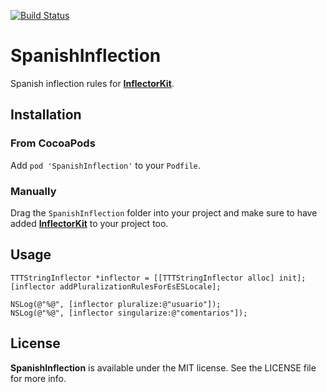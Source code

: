 [![Build Status](https://travis-ci.org/hectr/SpanishInflection.svg)](https://travis-ci.org/hectr/SpanishInflection)

# SpanishInflection

Spanish inflection rules for **[InflectorKit](https://www.github.com/mattt/InflectorKit)**.

## Installation

### From CocoaPods

Add `pod 'SpanishInflection'` to your `Podfile`.

### Manually

Drag the `SpanishInflection` folder into your project and make sure to have added **[InflectorKit](https://www.github.com/mattt/InflectorKit)** to your project too.

## Usage

```objc
TTTStringInflector *inflector = [[TTTStringInflector alloc] init];
[inflector addPluralizationRulesForEsESLocale];

NSLog(@"%@", [inflector pluralize:@"usuario"]);
NSLog(@"%@", [inflector singularize:@"comentarios"]);
```

## License

**SpanishInflection** is available under the MIT license. See the LICENSE file for more info.

